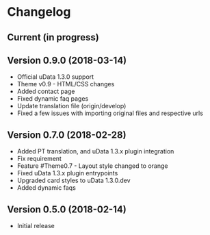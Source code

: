 # Changelog

## Current (in progress)

## Version 0.9.0 (2018-03-14)
- Official uData 1.3.0 support
- Theme v0.9 - HTML/CSS changes
- Added contact page
- Fixed dynamic faq pages
- Update translation file (origin/develop)
- Fixed a few issues with importing original files and respective urls

## Version 0.7.0 (2018-02-28)

- Added PT translation, and uData 1.3.x plugin integration
- Fix requirement
- Feature #Theme0.7 - Layout style changed to orange
- Fixed uData 1.3.x plugin entrypoints
- Upgraded card styles to uData 1.3.0.dev
- Added dynamic faqs

## Version 0.5.0 (2018-02-14)

- Initial release